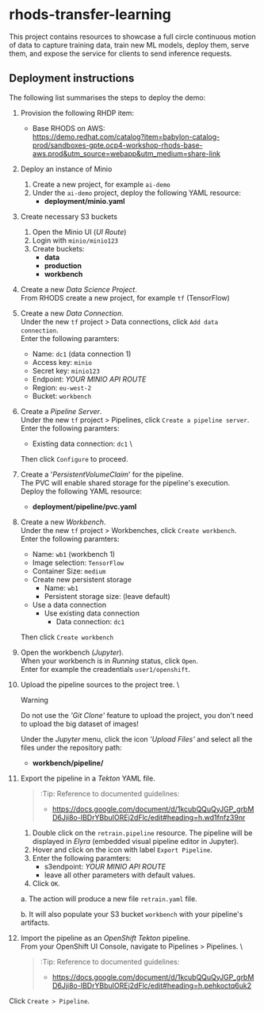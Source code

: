 # rhods-transfer-learning

This project contains resources to showcase a full circle continuous motion of data to capture training data, train new ML models, deploy them, serve them, and expose the service for clients to send inference requests.

## Deployment instructions

The following list summarises the steps to deploy the demo:

1. Provision the following RHDP item:
   * Base RHODS on AWS: \
https://demo.redhat.com/catalog?item=babylon-catalog-prod/sandboxes-gpte.ocp4-workshop-rhods-base-aws.prod&utm_source=webapp&utm_medium=share-link

1. Deploy an instance of Minio
   
   1. Create a new project, for example `ai-demo`
   3. Under the `ai-demo` project, deploy the following YAML resource:
      * **deployment/minio.yaml**

1. Create necessary S3 buckets
   
   1. Open the Minio UI (_UI Route_)
   2. Login with `minio/minio123`
   3. Create buckets:
      * **data**
      * **production**
      * **workbench**

1. Create a new *Data Science Project*. \
From RHODS create a new project, for example `tf` (TensorFlow)

1. Create a new *Data Connection*. \
Under the new `tf` project > Data connections, click `Add data connection`. \
Enter the following paramters:
   * Name: `dc1` (data connection 1)
   * Access key: `minio` 
   * Secret key: `minio123` 
   * Endpoint: _YOUR MINIO API ROUTE_ 
   * Region: `eu-west-2`
   * Bucket: `workbench`

1. Create a *Pipeline Server*. \
Under the new `tf` project > Pipelines, click `Create a pipeline server`. \
Enter the following paramters:
   * Existing data connection: `dc1` \

   Then click `Configure` to proceed.

1. Create a '*PersistentVolumeClaim*' for the pipeline. \
The PVC will enable shared storage for the pipeline's execution. \
Deploy the following YAML resource:
      * **deployment/pipeline/pvc.yaml**

1. Create a new *Workbench*. \
Under the new `tf` project > Workbenches, click `Create workbench`. \
Enter the following paramters:
   * Name: `wb1` (workbench 1)
   * Image selection: `TensorFlow` 
   * Container Size: `medium` 
   * Create new persistent storage
     * Name: `wb1`
     * Persistent storage size: (leave default) 
   * Use a data connection
     * Use existing data connection
       * Data connection: `dc1`

   Then click `Create workbench`

1. Open the workbench (*Jupyter*). \
When your workbench is in *Running* status, click `Open`. \
Enter for example the creadentials `user1/openshift`.

1. Upload the pipeline sources to the project tree. \
   > [!WARNING]
   > Do not use the *'Git Clone'* feature to upload the project, you don't need to upload the big dataset of images!

   Under the *Jupyter* menu, click the icon *'Upload Files'* and select all the files under the repository path:
      * **workbench/pipeline/**

1. Export the pipeline in a *Tekton* YAML file.
   
   > :Tip: Reference to documented guidelines:
   > * https://docs.google.com/document/d/1kcubQQuQyJGP_grbMD6Jji8o-IBDrYBbuIOREj2dFlc/edit#heading=h.wd1fnfz39nr

   1. Double click on the `retrain.pipeline` resource. The pipeline will be displayed in *Elyra* (embedded visual pipeline editor in Jupyter).
   1. Hover and click on the icon with label `Export Pipeline`.
   1. Enter the following paramters:
      * s3endpoint: *YOUR MINIO API ROUTE*
      * leave all other parameters with default values.
   1. Click `OK`.

   a. The action will produce a new file `retrain.yaml` file.

   b. It will also populate your S3 bucket `workbench` with your pipeline's artifacts.

1. Import the pipeline as an *OpenShift Tekton* pipeline. \
From your OpenShift UI Console, navigate to Pipelines > Pipelines. \

   > :Tip: Reference to documented guidelines:
   > * https://docs.google.com/document/d/1kcubQQuQyJGP_grbMD6Jji8o-IBDrYBbuIOREj2dFlc/edit#heading=h.pehkoctq6uk2

Click `Create > Pipeline`.
